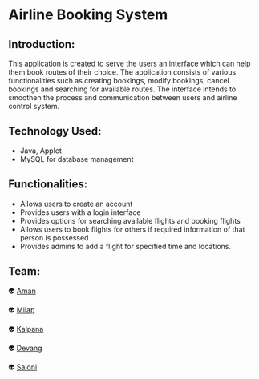 # Airline Booking System

## Introduction:
This application is created to serve the users an interface which can help them book routes of their choice. The application consists of various functionalities such as
creating bookings, modify bookings, cancel bookings and searching for available routes. The interface intends to smoothen the process and communication between
users and airline control system.

## Technology Used:
- Java, Applet
- MySQL for database management

## Functionalities:

- Allows users to create an account
- Provides users with a login interface 
- Provides options for searching available flights and booking flights
- Allows users to book flights for others if required information of that person is possessed
- Provides admins to add a flight for specified time and locations.

## Team:
:alien: [Aman](https://github.com/amanrubey)

:alien: [Milap](https://github.com/greenblade29)

:alien: [Kalpana](https://github.com/Kalpana200)

:alien: [Devang](https://github.com/Horseman-droid)

:alien: [Saloni](https://github.com/Saloni50)

